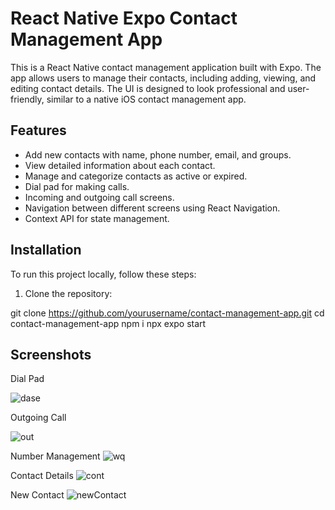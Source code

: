 # React Native Expo Contact Management App

This is a React Native contact management application built with Expo. The app allows users to manage their contacts, including adding, viewing, and editing contact details. The UI is designed to look professional and user-friendly, similar to a native iOS contact management app.

## Features

- Add new contacts with name, phone number, email, and groups.
- View detailed information about each contact.
- Manage and categorize contacts as active or expired.
- Dial pad for making calls.
- Incoming and outgoing call screens.
- Navigation between different screens using React Navigation.
- Context API for state management.

## Installation

To run this project locally, follow these steps:

1. Clone the repository:

git clone https://github.com/yourusername/contact-management-app.git
cd contact-management-app
npm i
npx expo start 

## Screenshots
Dial Pad

![dase](https://github.com/shtewari23/Call-App/assets/80051211/e0d8b1e0-c28f-459d-95a8-374359b149c0)


Outgoing Call


![out](https://github.com/shtewari23/Call-App/assets/80051211/83af762f-e002-4ccb-96c1-f72e860f7638)


Number Management
![wq](https://github.com/shtewari23/Call-App/assets/80051211/3bc658b2-9ccf-406d-8d31-e5e65e69797a)


Contact Details
![cont](https://github.com/shtewari23/Call-App/assets/80051211/196c6960-a336-43b7-971f-679dc0ea6669)


New Contact 
![newContact](https://github.com/shtewari23/Call-App/assets/80051211/ee1a420d-960f-4571-b6ff-6ed4c2d159b6)





